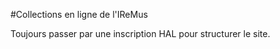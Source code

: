 #Collections en ligne de l'IReMus

Toujours passer par une inscription HAL pour structurer le site.
